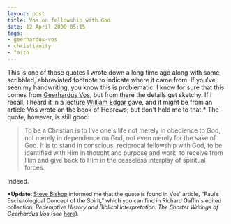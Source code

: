 ```yaml
---
layout: post
title: Vos on fellowship with God
date: 12 April 2009 05:15
tags:
- geerhardus-vos
- christianity
- faith
---
```

<p>This is one of those quotes I wrote down a long time ago along with some scribbled, abbreviated footnote to indicate where it came from.  If you've seen my handwriting, you know this is problematic.  I know for sure that this comes from <a href="http://en.wikipedia.org/wiki/Geerhardus_Vos">Geerhardus Vos</a>, but from there the details get sketchy.  If I recall, I heard it in a lecture <a href="http://www.wts.edu/faculty/profile.html?id=15">William Edgar</a> gave, and it might be from an article Vos wrote on the book of Hebrews; but don't hold me to that.*  The quote, however, is still good:</p>
<blockquote>
To be a Christian is to live one's life not merely in obedience to God, not merely in dependence on God, not even merely for the sake of God.  It is to stand in conscious, reciprocal fellowship with God, to be identified with Him in thought and purpose and work, to receive from Him and give back to Him in the ceaseless interplay of spiritual forces.
</blockquote>

Indeed.

<span style="font-weight: bold; font-size: 90%;">*Update: </span><span style="font-size: 90%;"><a href="http://stevebishop.blogspot.com">Steve Bishop</a> informed me that the quote is found in Vos' article, &ldquo;Paul&rsquo;s Eschatological Concept of the Spirit,&rdquo; which you can find in Richard Gaffin's edited collection, </span><span style="font-style: italic; font-size: 90%;">Redemptive History and Biblical Interpretation: The Shorter Writings of Geerhardus Vos </span><span style="font-size: 90%;">(see <a href="http://www.wts.edu/uploads/images/files/Gaffin%20festschrift%20Vos.pdf">here</a>).</span>
